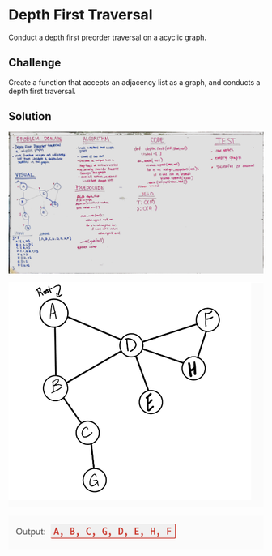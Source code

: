 # Depth First Traversal
Conduct a depth first preorder traversal on a acyclic graph. 

## Challenge
Create a function that accepts an adjacency list as a graph, and conducts a depth first traversal.

## Solution

![get edges whiteboard image](../../assets/depth_first_graph.jpg)

![depth graph](../../assets/depthgraph.png)

![depth first output](../../assets/depthfirstoutput.png)

 
